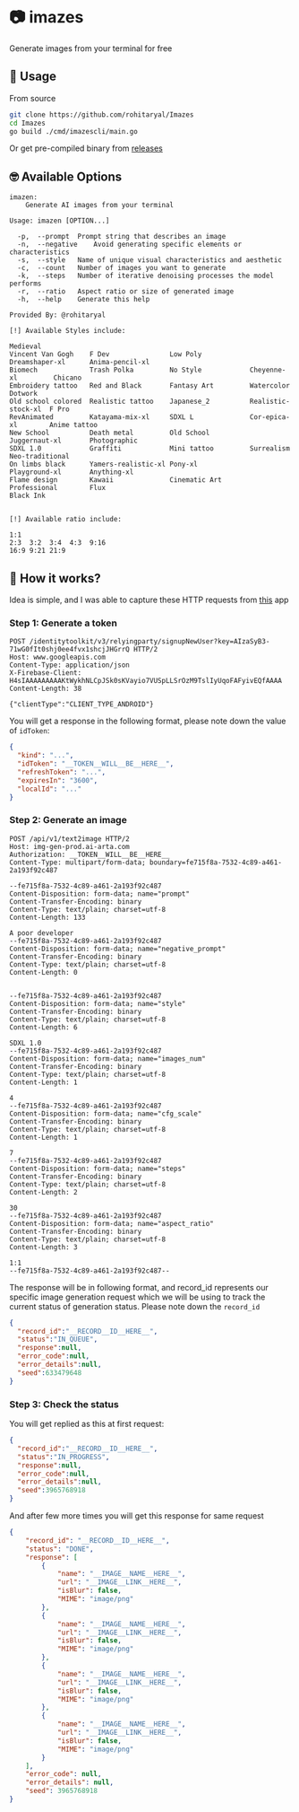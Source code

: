 # 📷 imazes
Generate images from your terminal for free

## 🎨 Usage
From source
```bash
git clone https://github.com/rohitaryal/Imazes
cd Imazes
go build ./cmd/imazescli/main.go
```

Or get pre-compiled binary from [releases](https://github.com/rohitaryal/imazes/releases)

## 🤓 Available Options

```
imazen:
	Generate AI images from your terminal

Usage: imazen [OPTION...]

  -p,  --prompt	 Prompt string that describes an image
  -n,  --negative	 Avoid generating specific elements or characteristics
  -s,  --style	 Name of unique visual characteristics and aesthetic
  -c,  --count	 Number of images you want to generate
  -k,  --steps	 Number of iterative denoising processes the model performs
  -r,  --ratio	 Aspect ratio or size of generated image
  -h,  --help	 Generate this help

Provided By: @rohitaryal

[!] Available Styles include:

Medieval            
Vincent Van Gogh    F Dev               Low Poly            Dreamshaper-xl      Anima-pencil-xl     
Biomech             Trash Polka         No Style            Cheyenne-xl         Chicano             
Embroidery tattoo   Red and Black       Fantasy Art         Watercolor          Dotwork             
Old school colored  Realistic tattoo    Japanese_2          Realistic-stock-xl  F Pro               
RevAnimated         Katayama-mix-xl     SDXL L              Cor-epica-xl        Anime tattoo        
New School          Death metal         Old School          Juggernaut-xl       Photographic        
SDXL 1.0            Graffiti            Mini tattoo         Surrealism          Neo-traditional     
On limbs black      Yamers-realistic-xl Pony-xl             Playground-xl       Anything-xl         
Flame design        Kawaii              Cinematic Art       Professional        Flux                
Black Ink           


[!] Available ratio include:

1:1  
2:3  3:2  3:4  4:3  9:16 
16:9 9:21 21:9 
```

## 🤔 How it works?
Idea is simple, and I was able to capture these HTTP requests from [this](https://play.google.com/store/apps/details?id=ai.generated.art.maker.image.picture.photo.generator.painting) app

### Step 1: Generate a token
```http
POST /identitytoolkit/v3/relyingparty/signupNewUser?key=AIzaSyB3-71wG0fIt0shj0ee4fvx1shcjJHGrrQ HTTP/2
Host: www.googleapis.com
Content-Type: application/json
X-Firebase-Client: H4sIAAAAAAAAAKtWykhNLCpJSk0sKVayio7VUSpLLSrOzM9TslIyUqoFAFyivEQfAAAA
Content-Length: 38

{"clientType":"CLIENT_TYPE_ANDROID"}
```

You will get a response in the following format, please note down the value of `idToken`:
```JSON
{
  "kind": "...",
  "idToken": "__TOKEN__WILL__BE__HERE__",
  "refreshToken": "...",
  "expiresIn": "3600",
  "localId": "..."
}
```

### Step 2: Generate an image
```http
POST /api/v1/text2image HTTP/2
Host: img-gen-prod.ai-arta.com
Authorization: __TOKEN__WILL__BE__HERE__
Content-Type: multipart/form-data; boundary=fe715f8a-7532-4c89-a461-2a193f92c487

--fe715f8a-7532-4c89-a461-2a193f92c487
Content-Disposition: form-data; name="prompt"
Content-Transfer-Encoding: binary
Content-Type: text/plain; charset=utf-8
Content-Length: 133

A poor developer
--fe715f8a-7532-4c89-a461-2a193f92c487
Content-Disposition: form-data; name="negative_prompt"
Content-Transfer-Encoding: binary
Content-Type: text/plain; charset=utf-8
Content-Length: 0


--fe715f8a-7532-4c89-a461-2a193f92c487
Content-Disposition: form-data; name="style"
Content-Transfer-Encoding: binary
Content-Type: text/plain; charset=utf-8
Content-Length: 6

SDXL 1.0
--fe715f8a-7532-4c89-a461-2a193f92c487
Content-Disposition: form-data; name="images_num"
Content-Transfer-Encoding: binary
Content-Type: text/plain; charset=utf-8
Content-Length: 1

4
--fe715f8a-7532-4c89-a461-2a193f92c487
Content-Disposition: form-data; name="cfg_scale"
Content-Transfer-Encoding: binary
Content-Type: text/plain; charset=utf-8
Content-Length: 1

7
--fe715f8a-7532-4c89-a461-2a193f92c487
Content-Disposition: form-data; name="steps"
Content-Transfer-Encoding: binary
Content-Type: text/plain; charset=utf-8
Content-Length: 2

30
--fe715f8a-7532-4c89-a461-2a193f92c487
Content-Disposition: form-data; name="aspect_ratio"
Content-Transfer-Encoding: binary
Content-Type: text/plain; charset=utf-8
Content-Length: 3

1:1
--fe715f8a-7532-4c89-a461-2a193f92c487--
```

The response will be in following format, and record_id represents our specific image generation request which we will be using to track the current status of generation status. Please note down the `record_id`
```JSON
{
  "record_id":"__RECORD__ID__HERE__",
  "status":"IN_QUEUE",
  "response":null,
  "error_code":null,
  "error_details":null,
  "seed":633479648
}
```

### Step 3: Check the status

You will get replied as this at first request:

```JSON
{
  "record_id":"__RECORD__ID__HERE__",
  "status":"IN_PROGRESS",
  "response":null,
  "error_code":null,
  "error_details":null,
  "seed":3965768918
}
```

And after few more times you will get this response for same request

```JSON
{
    "record_id": "__RECORD__ID__HERE__",
    "status": "DONE",
    "response": [
        {
            "name": "__IMAGE__NAME__HERE__",
            "url": "__IMAGE__LINK__HERE__",
            "isBlur": false,
            "MIME": "image/png"
        },
        {
            "name": "__IMAGE__NAME__HERE__",
            "url": "__IMAGE__LINK__HERE__",
            "isBlur": false,
            "MIME": "image/png"
        },
        {
            "name": "__IMAGE__NAME__HERE__",
            "url": "__IMAGE__LINK__HERE__",
            "isBlur": false,
            "MIME": "image/png"
        },
        {
            "name": "__IMAGE__NAME__HERE__",
            "url": "__IMAGE__LINK__HERE__",
            "isBlur": false,
            "MIME": "image/png"
        }
    ],
    "error_code": null,
    "error_details": null,
    "seed": 3965768918
}
```
